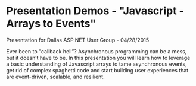 # Presentation Demos - "Javascript - Arrays to Events"  
Presentation for Dallas ASP.NET User Group - 04/28/2015

Ever been to "callback hell”? Asynchronous programming can be a mess, but it doesn’t have to be. In this presentation you will learn how to leverage a basic understanding of Javascript arrays to tame asynchronous events, get rid of complex spaghetti code and start building user experiences that are event-driven, scalable, and resilient. 

